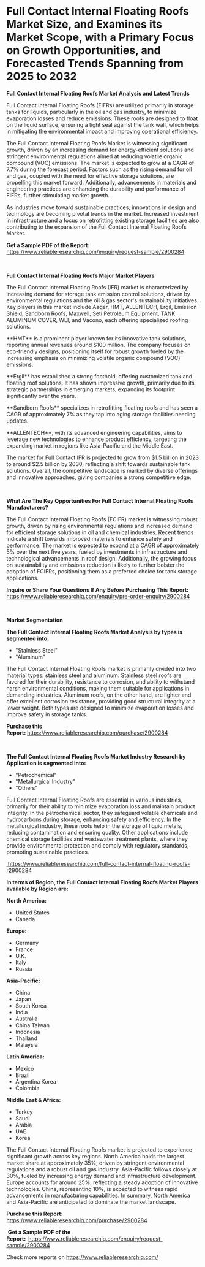 <p><h1>Full Contact Internal Floating Roofs Market Size, and Examines its Market Scope, with a Primary Focus on Growth Opportunities, and Forecasted Trends Spanning from 2025 to 2032</h1></p><p><strong>Full Contact Internal Floating Roofs Market Analysis and Latest Trends</strong></p>
<p><p>Full Contact Internal Floating Roofs (FIFRs) are utilized primarily in storage tanks for liquids, particularly in the oil and gas industry, to minimize evaporation losses and reduce emissions. These roofs are designed to float on the liquid surface, ensuring a tight seal against the tank wall, which helps in mitigating the environmental impact and improving operational efficiency.</p><p>The Full Contact Internal Floating Roofs Market is witnessing significant growth, driven by an increasing demand for energy-efficient solutions and stringent environmental regulations aimed at reducing volatile organic compound (VOC) emissions. The market is expected to grow at a CAGR of 7.7% during the forecast period. Factors such as the rising demand for oil and gas, coupled with the need for effective storage solutions, are propelling this market forward. Additionally, advancements in materials and engineering practices are enhancing the durability and performance of FIFRs, further stimulating market growth.</p><p>As industries move toward sustainable practices, innovations in design and technology are becoming pivotal trends in the market. Increased investment in infrastructure and a focus on retrofitting existing storage facilities are also contributing to the expansion of the Full Contact Internal Floating Roofs Market.</p></p>
<p><strong>Get a Sample PDF of the Report:&nbsp;</strong> <a href="https://www.reliableresearchiq.com/enquiry/request-sample/2900284?utm_campaign=2278&utm_medium=2&utm_source=Github&utm_content=ia&utm_term=16032025&utm_id=full-contact-internal-floating-roofs">https://www.reliableresearchiq.com/enquiry/request-sample/2900284</a></p>
<p>&nbsp;</p>
<p><strong>Full Contact Internal Floating Roofs Major Market Players</strong></p>
<p><p>The Full Contact Internal Floating Roofs (IFR) market is characterized by increasing demand for storage tank emission control solutions, driven by environmental regulations and the oil & gas sector's sustainability initiatives. Key players in this market include Äager, HMT, ALLENTECH, Ergil, Emission Shield, Sandborn Roofs, Maxwell, Seti Petroleum Equipment, TANK ALUMINUM COVER, WLI, and Vacono, each offering specialized roofing solutions.</p><p>**HMT** is a prominent player known for its innovative tank solutions, reporting annual revenues around $100 million. The company focuses on eco-friendly designs, positioning itself for robust growth fueled by the increasing emphasis on minimizing volatile organic compound (VOC) emissions.</p><p>**Ergil** has established a strong foothold, offering customized tank and floating roof solutions. It has shown impressive growth, primarily due to its strategic partnerships in emerging markets, expanding its footprint significantly over the years. </p><p>**Sandborn Roofs** specializes in retrofitting floating roofs and has seen a CAGR of approximately 7% as they tap into aging storage facilities needing updates. </p><p>**ALLENTECH**, with its advanced engineering capabilities, aims to leverage new technologies to enhance product efficiency, targeting the expanding market in regions like Asia-Pacific and the Middle East. </p><p>The market for Full Contact IFR is projected to grow from $1.5 billion in 2023 to around $2.5 billion by 2030, reflecting a shift towards sustainable tank solutions. Overall, the competitive landscape is marked by diverse offerings and innovative approaches, giving companies a strong competitive edge.</p></p>
<p>&nbsp;</p>
<p><strong>What Are The Key Opportunities For Full Contact Internal Floating Roofs Manufacturers?</strong></p>
<p><p>The Full Contact Internal Floating Roofs (FCIFR) market is witnessing robust growth, driven by rising environmental regulations and increased demand for efficient storage solutions in oil and chemical industries. Recent trends indicate a shift towards improved materials to enhance safety and performance. The market is expected to expand at a CAGR of approximately 5% over the next five years, fueled by investments in infrastructure and technological advancements in roof design. Additionally, the growing focus on sustainability and emissions reduction is likely to further bolster the adoption of FCIFRs, positioning them as a preferred choice for tank storage applications.</p></p>
<p><strong>Inquire or Share Your Questions If Any Before Purchasing This Report:</strong> <a href="https://www.reliableresearchiq.com/enquiry/pre-order-enquiry/2900284?utm_campaign=2278&utm_medium=2&utm_source=Github&utm_content=ia&utm_term=16032025&utm_id=full-contact-internal-floating-roofs">https://www.reliableresearchiq.com/enquiry/pre-order-enquiry/2900284</a></p>
<p>&nbsp;</p>
<p><strong>Market Segmentation</strong></p>
<p><strong>The Full Contact Internal Floating Roofs Market Analysis by types is segmented into:</strong></p>
<p><ul><li>"Stainless Steel"</li><li>"Aluminum"</li></ul></p>
<p><p>The Full Contact Internal Floating Roofs market is primarily divided into two material types: stainless steel and aluminum. Stainless steel roofs are favored for their durability, resistance to corrosion, and ability to withstand harsh environmental conditions, making them suitable for applications in demanding industries. Aluminum roofs, on the other hand, are lighter and offer excellent corrosion resistance, providing good structural integrity at a lower weight. Both types are designed to minimize evaporation losses and improve safety in storage tanks.</p></p>
<p><strong>Purchase this Report:&nbsp;</strong><a href="https://www.reliableresearchiq.com/purchase/2900284?utm_campaign=2278&utm_medium=2&utm_source=Github&utm_content=ia&utm_term=16032025&utm_id=full-contact-internal-floating-roofs">https://www.reliableresearchiq.com/purchase/2900284</a></p>
<p>&nbsp;</p>
<p><strong>The Full Contact Internal Floating Roofs Market Industry Research by Application is segmented into:</strong></p>
<p><ul><li>"Petrochemical"</li><li>"Metallurgical Industry"</li><li>"Others"</li></ul></p>
<p><p>Full Contact Internal Floating Roofs are essential in various industries, primarily for their ability to minimize evaporation loss and maintain product integrity. In the petrochemical sector, they safeguard volatile chemicals and hydrocarbons during storage, enhancing safety and efficiency. In the metallurgical industry, these roofs help in the storage of liquid metals, reducing contamination and ensuring quality. Other applications include chemical storage facilities and wastewater treatment plants, where they provide environmental protection and comply with regulatory standards, promoting sustainable practices.</p></p>
<p><a href="https://www.reliableresearchiq.com/full-contact-internal-floating-roofs-r2900284?utm_campaign=2278&utm_medium=2&utm_source=Github&utm_content=ia&utm_term=16032025&utm_id=full-contact-internal-floating-roofs">&nbsp;https://www.reliableresearchiq.com/full-contact-internal-floating-roofs-r2900284</a></p>
<p><strong>In terms of Region, the Full Contact Internal Floating Roofs Market Players available by Region are:</strong></p>
<p>
    <p> <strong> North America: </strong>
        <ul>
            <li>United States</li>
            <li>Canada</li>
        </ul>
        </p> 
    <p> <strong> Europe: </strong>
        <ul>
            <li>Germany</li>
            <li>France</li>
            <li>U.K.</li>
            <li>Italy</li>
            <li>Russia</li>
        </ul>
        </p> 
    <p> <strong> Asia-Pacific: </strong>
        <ul>
            <li>China</li>
            <li>Japan</li>
            <li>South Korea</li>
            <li>India</li>
            <li>Australia</li>
            <li>China Taiwan</li>
            <li>Indonesia</li>
            <li>Thailand</li>
            <li>Malaysia</li>
        </ul>
        </p> 
    <p> <strong> Latin America: </strong>
        <ul>
            <li>Mexico</li>
            <li>Brazil</li>
            <li>Argentina Korea</li>
            <li>Colombia</li>
        </ul>
        </p> 
    <p> <strong> Middle East & Africa: </strong>
        <ul>
            <li>Turkey</li>
            <li>Saudi</li>
            <li>Arabia</li>
            <li>UAE</li>
            <li>Korea</li>
        </ul>
    </p>
    </p>
<p><p>The Full Contact Internal Floating Roofs market is projected to experience significant growth across key regions. North America holds the largest market share at approximately 35%, driven by stringent environmental regulations and a robust oil and gas industry. Asia-Pacific follows closely at 30%, fueled by increasing energy demand and infrastructure development. Europe accounts for around 25%, reflecting a steady adoption of innovative technologies. China, representing 10%, is expected to witness rapid advancements in manufacturing capabilities. In summary, North America and Asia-Pacific are anticipated to dominate the market landscape.</p></p>
<p><strong>Purchase this Report: </strong><a href="https://www.reliableresearchiq.com/purchase/2900284?utm_campaign=2278&utm_medium=2&utm_source=Github&utm_content=ia&utm_term=16032025&utm_id=full-contact-internal-floating-roofs">https://www.reliableresearchiq.com/purchase/2900284</a></p>
<p>&nbsp;<strong>Get a Sample PDF of the Report:&nbsp;&nbsp;</strong><a href="https://www.reliableresearchiq.com/enquiry/request-sample/2900284?utm_campaign=2278&utm_medium=2&utm_source=Github&utm_content=ia&utm_term=16032025&utm_id=full-contact-internal-floating-roofs">https://www.reliableresearchiq.com/enquiry/request-sample/2900284</a></p>
<p><strong></strong></p>
<p>Check more reports on <a href="https://www.reliableresearchiq.com/?utm_campaign=2278&utm_medium=2&utm_source=Github&utm_content=ia&utm_term=16032025&utm_id=full-contact-internal-floating-roofs">https://www.reliableresearchiq.com/</a></p>